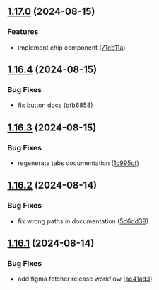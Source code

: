 ## [1.17.0](https://github.com/acronis/ui-component-library/compare/v1.16.4...v1.17.0) (2024-08-15)


### Features

* implement chip component ([71eb11a](https://github.com/acronis/ui-component-library/commit/71eb11a0796505968d1e820e2348ed802de108bb))

## [1.16.4](https://github.com/acronis/ui-component-library/compare/v1.16.3...v1.16.4) (2024-08-15)


### Bug Fixes

* fix button docs ([bfb6858](https://github.com/acronis/ui-component-library/commit/bfb685859e17a61e4918e641abc88c989fe6cd43))

## [1.16.3](https://github.com/acronis/ui-component-library/compare/v1.16.2...v1.16.3) (2024-08-15)


### Bug Fixes

* regenerate tabs documentation ([1c995cf](https://github.com/acronis/ui-component-library/commit/1c995cfcc15aed9856e424cb5de1db463b859df7))

## [1.16.2](https://github.com/acronis/ui-component-library/compare/v1.16.1...v1.16.2) (2024-08-14)


### Bug Fixes

* fix wrong paths in documentation ([5d6dd39](https://github.com/acronis/ui-component-library/commit/5d6dd393b07f32056dd9d6f0a188f99a349b109c))

## [1.16.1](https://github.com/acronis/ui-component-library/compare/v1.16.0...v1.16.1) (2024-08-14)


### Bug Fixes

* add figma fetcher release workflow ([ae41ad3](https://github.com/acronis/ui-component-library/commit/ae41ad3cdc67d51d22bda9a46c1d887185776afa))

